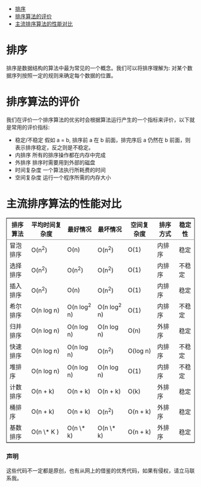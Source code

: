 - [排序](#sec-1)
- [排序算法的评价](#sec-2)
- [主流排序算法的性能对比](#sec-3)


# 排序<a id="orgheadline1"></a>

排序是数据结构的算法中最为常见的一个概念。我们可以将排序理解为: 对某个数据序列按照一定的规则来确定每个数据的位置。

# 排序算法的评价<a id="orgheadline2"></a>

我们在评价一个排序算法的优劣时会根据算法运行产生的一个指标来评价，以下就是常用的评价指标:

-   稳定/不稳定 假如  a = b, 排序前 a 在 b 前面，排完序后 a 仍然在 b 前面，则表示排序稳定，反之则是不稳定。
-   内排序 所有的排序操作都在内存中完成
-   外排序 排序时需要用到外部的磁盘
-   时间复杂度 一个算法执行所耗费的时间
-   空间复杂度 运行一个程序所需的内存大小

# 主流排序算法的性能对比<a id="orgheadline3"></a>

<table border="2" cellspacing="0" cellpadding="6" rules="groups" frame="hsides">


<colgroup>
<col  class="org-left" />

<col  class="org-left" />

<col  class="org-left" />

<col  class="org-left" />

<col  class="org-left" />

<col  class="org-left" />

<col  class="org-left" />
</colgroup>
<thead>
<tr>
<th scope="col" class="org-left">排序算法</th>
<th scope="col" class="org-left">平均时间复杂度</th>
<th scope="col" class="org-left">最好情况</th>
<th scope="col" class="org-left">最坏情况</th>
<th scope="col" class="org-left">空间复杂度</th>
<th scope="col" class="org-left">排序方式</th>
<th scope="col" class="org-left">稳定性</th>
</tr>
</thead>

<tbody>
<tr>
<td class="org-left">冒泡排序</td>
<td class="org-left">O(n<sup>2</sup>)</td>
<td class="org-left">O(n)</td>
<td class="org-left">O(n<sup>2</sup>)</td>
<td class="org-left">O(1)</td>
<td class="org-left">内排序</td>
<td class="org-left">稳定</td>
</tr>


<tr>
<td class="org-left">选择排序</td>
<td class="org-left">O(n<sup>2</sup>)</td>
<td class="org-left">O(n<sup>2</sup>)</td>
<td class="org-left">O(n<sup>2</sup>)</td>
<td class="org-left">O(1)</td>
<td class="org-left">内排序</td>
<td class="org-left">不稳定</td>
</tr>


<tr>
<td class="org-left">插入排序</td>
<td class="org-left">O(n<sup>2</sup>)</td>
<td class="org-left">O(n)</td>
<td class="org-left">O(n<sup>2</sup>)</td>
<td class="org-left">O(1)</td>
<td class="org-left">内排序</td>
<td class="org-left">稳定</td>
</tr>


<tr>
<td class="org-left">希尔排序</td>
<td class="org-left">O(n log n)</td>
<td class="org-left">O(n log<sup>2</sup> n)</td>
<td class="org-left">O(n log<sup>2</sup> n)</td>
<td class="org-left">O(1)</td>
<td class="org-left">内排序</td>
<td class="org-left">不稳定</td>
</tr>


<tr>
<td class="org-left">归并排序</td>
<td class="org-left">O(n log n)</td>
<td class="org-left">O(n log n)</td>
<td class="org-left">O(n log n)</td>
<td class="org-left">O(n)</td>
<td class="org-left">外排序</td>
<td class="org-left">稳定</td>
</tr>


<tr>
<td class="org-left">快速排序</td>
<td class="org-left">O(n log n)</td>
<td class="org-left">O(n log n)</td>
<td class="org-left">O(n<sup>2</sup>)</td>
<td class="org-left">O(log n)</td>
<td class="org-left">内排序</td>
<td class="org-left">不稳定</td>
</tr>


<tr>
<td class="org-left">堆排序</td>
<td class="org-left">O(n log n)</td>
<td class="org-left">O(n log n)</td>
<td class="org-left">O(n log n)</td>
<td class="org-left">O(1)</td>
<td class="org-left">内排序</td>
<td class="org-left">不稳定</td>
</tr>


<tr>
<td class="org-left">计数排序</td>
<td class="org-left">O(n + k)</td>
<td class="org-left">O(n + k)</td>
<td class="org-left">O(n + k)</td>
<td class="org-left">O(k)</td>
<td class="org-left">外排序</td>
<td class="org-left">稳定</td>
</tr>


<tr>
<td class="org-left">桶排序</td>
<td class="org-left">O(n + k)</td>
<td class="org-left">O(n + k)</td>
<td class="org-left">O(n<sup>2</sup>)</td>
<td class="org-left">O(n + k)</td>
<td class="org-left">外排序</td>
<td class="org-left">稳定</td>
</tr>


<tr>
<td class="org-left">基数排序</td>
<td class="org-left">O(n \* K )</td>
<td class="org-left">O(n \* k)</td>
<td class="org-left">O(n \* k)</td>
<td class="org-left">O(n + k)</td>
<td class="org-left">外排序</td>
<td class="org-left">稳定</td>
</tr>
</tbody>
</table>


### 声明
这些代码不一定都是原创，也有从网上的借鉴的优秀代码，如果有侵权，请立马联系我。
